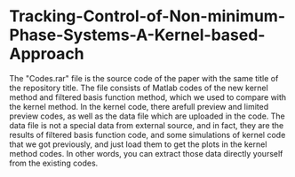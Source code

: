 # Tracking-Control-of-Non-minimum-Phase-Systems-A-Kernel-based-Approach

The "Codes.rar" file is the source code of the paper with the same title of the repository title. The file consists of Matlab codes of the new kernel method and filtered basis function 
method, which we used to compare with the kernel method. In the kernel code, there arefull preview and limited preview codes, as well as the data file which are uploaded in the code. 
The data file is not a special data from external source, and in fact, they are the results of filtered basis function code, and some simulations of kernel code that we got previously,
and just load them to get the plots in the kernel method codes. In other words, you can extract those data directly yourself from the existing codes.
